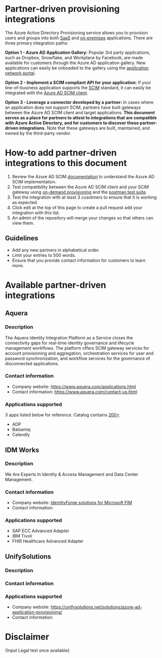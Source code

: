 # Partner-driven provisioning integrations

The Azure Active Directory Provisioning service allows you to provision users and groups into both [SaaS](https://docs.microsoft.com/azure/active-directory/app-provisioning/user-provisioning) and [on-premises](https://docs.microsoft.com/azure/active-directory/app-provisioning/on-premises-scim-provisioning) applications. There are three primary integration paths:

**Option 1 - Azure AD Application Gallery:**
Popular 3rd party applications, such as Dropbox, Snowflake, and Workplace by Facebook, are made available for customers through the Azure AD application gallery. New applications can easily be onboaded to the gallery using the [application network portal](https://docs.microsoft.com/azure/active-directory/azuread-dev/howto-app-gallery-listing). 

**Option 2 - Implement a SCIM compliant API for your application:**
If your line-of-business application supports the [SCIM](https://aka.ms/scimoverview) standard, it can easily be integrated with the [Azure AD SCIM client](https://docs.microsoft.com/azure/active-directory/app-provisioning/use-scim-to-provision-users-and-groups).

**Option 3 - Leverage a connector developed by a partner:**
In cases where an application does not support SCIM, partners have built gateways between the Azure AD SCIM client and target applications.  **This document serves as a place for partners to attest to integrations that are compatible with Azure Active Directory, and for customers to discover these partner-driven integrations.** Note that these gateways are built, maintained, and owned by the third-party vendor. 

# How-to add partner-driven integrations to this document

1. Review the Azure AD SCIM [documentation](https://docs.microsoft.com/azure/active-directory/app-provisioning/use-scim-to-provision-users-and-groups) to understand the Azure AD SCIM implementation.
2. Test compatibility between the Azure AD SCIM client and your SCIM gateway using [on-demand provisioning](https://docs.microsoft.com/azure/active-directory/app-provisioning/provision-on-demand) and the [postman test suite](https://github.com/AzureAD/SCIMReferenceCode/wiki/Test-Your-SCIM-Endpoint).
3. Test the integration with at least 3 cusotmers to ensure that it is working as expected.
4. Click edit at the top of this page to create a pull request add your integration with this list.
5. An admin of the repository will merge your changes so that others can view them.

## Guidelines
* Add any new partners in alphabetical order.
* Limit your entries to 500 words.
* Ensure that you provide contact information for customers to learn more.

# Available partner-driven integrations
## Aquera
### Description
The Aquera Identity Integration Platform as a Service closes the connectivity gaps for real-time identity governance and lifecycle management workflows. The platform offers SCIM gateway services for account provisioning and aggregation, orchestration services for user and password synchronization, and workflow services for the governance of disconnected applications.
### Contact information
* Company website: https://www.aquera.com/applications.html
* Contact information: https://www.aquera.com/contact-us.html

### Applications supported
3 apps listed below for reference. Catalog contains [200+](https://www.aquera.com/applications.html).
* ADP
* Balsamiq
* Calendly

## IDM Works
### Description
We Are Experts In Identity & Access Management and Data Center Management.

### Contact information
* Company website: [IdentityForge solutions for Microsoft FIM](http://identityforge.com/index.php/solutions/iamsolutions/solutions-for-fim-2010)
* Contact information: 

### Applications supported
* SAP ECC Advanced Adapter
* IBM Tivoli
* FHIR Healthcare Advanced Adapter

## UnifySolutions
### Description

### Contact information

### Applications supported
* Company website: https://unifysolutions.net/solutions/azure-ad-application-provisioning/
* Contact information: 


# Disclaimer
{Input Legal text once available}
